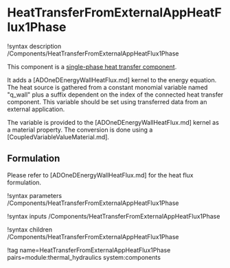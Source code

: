 # HeatTransferFromExternalAppHeatFlux1Phase

!syntax description /Components/HeatTransferFromExternalAppHeatFlux1Phase

This component is a
[single-phase heat transfer component](thermal_hydraulics/component_groups/heat_transfer_1phase.md).

It adds a [ADOneDEnergyWallHeatFlux.md] kernel to the energy equation. The
heat source is gathered from a constant monomial variable named "q_wall" plus a suffix dependent on
the index of the connected heat transfer component. This variable should
be set using transferred data from an external application.

The variable is provided to the [ADOneDEnergyWallHeatFlux.md] kernel as a material property.
The conversion is done using a [CoupledVariableValueMaterial.md].

## Formulation

Please refer to [ADOneDEnergyWallHeatFlux.md] for the heat flux formulation.

!syntax parameters /Components/HeatTransferFromExternalAppHeatFlux1Phase

!syntax inputs /Components/HeatTransferFromExternalAppHeatFlux1Phase

!syntax children /Components/HeatTransferFromExternalAppHeatFlux1Phase

!tag name=HeatTransferFromExternalAppHeatFlux1Phase pairs=module:thermal_hydraulics system:components

